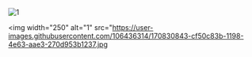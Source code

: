 ![1](https://user-images.githubusercontent.com/106436314/170830843-cf50c83b-1198-4e63-aae3-270d953b1237.jpg)

<img width="250" alt="1" src="https://user-images.githubusercontent.com/106436314/170830843-cf50c83b-1198-4e63-aae3-270d953b1237.jpg
